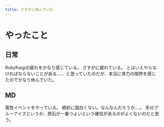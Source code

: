 ```yaml
---
title: さすがに休んでいた
---
```


# やったこと

## 日常

RubyKaigiの疲れをかなり感じている。
さすがに疲れている。
とはいえやらなければならないことがある‥‥、と思っていたのだが、本当に体力の限界を感じたのでかなり休んでいた。

## MD

属性イベントをやっている。
絶妙に面白くない。なんなんだろうか‥‥。
多分ブルーアイズというか、原石が一番つよいという確信があるのがよくないのだと思う。
